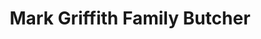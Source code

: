 ---
title: "Mark Griffith Family Butcher"
url: /dinas-powys/mark-griffith-family-butcher/
shop: Metzgerei
---